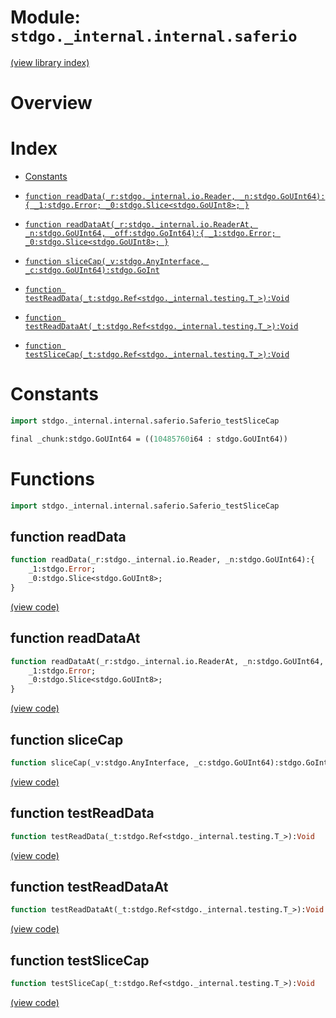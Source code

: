 # Module: `stdgo._internal.internal.saferio`

[(view library index)](../../../stdgo.md)


# Overview


# Index


- [Constants](<#constants>)

- [`function readData(_r:stdgo._internal.io.Reader, _n:stdgo.GoUInt64):{
	_1:stdgo.Error;
	_0:stdgo.Slice<stdgo.GoUInt8>;
}`](<#function-readdata>)

- [`function readDataAt(_r:stdgo._internal.io.ReaderAt, _n:stdgo.GoUInt64, _off:stdgo.GoInt64):{
	_1:stdgo.Error;
	_0:stdgo.Slice<stdgo.GoUInt8>;
}`](<#function-readdataat>)

- [`function sliceCap(_v:stdgo.AnyInterface, _c:stdgo.GoUInt64):stdgo.GoInt`](<#function-slicecap>)

- [`function testReadData(_t:stdgo.Ref<stdgo._internal.testing.T_>):Void`](<#function-testreaddata>)

- [`function testReadDataAt(_t:stdgo.Ref<stdgo._internal.testing.T_>):Void`](<#function-testreaddataat>)

- [`function testSliceCap(_t:stdgo.Ref<stdgo._internal.testing.T_>):Void`](<#function-testslicecap>)

# Constants


```haxe
import stdgo._internal.internal.saferio.Saferio_testSliceCap
```


```haxe
final _chunk:stdgo.GoUInt64 = ((10485760i64 : stdgo.GoUInt64))
```


# Functions


```haxe
import stdgo._internal.internal.saferio.Saferio_testSliceCap
```


## function readData


```haxe
function readData(_r:stdgo._internal.io.Reader, _n:stdgo.GoUInt64):{
	_1:stdgo.Error;
	_0:stdgo.Slice<stdgo.GoUInt8>;
}
```


[\(view code\)](<./Saferio_testSliceCap.hx#L2>)


## function readDataAt


```haxe
function readDataAt(_r:stdgo._internal.io.ReaderAt, _n:stdgo.GoUInt64, _off:stdgo.GoInt64):{
	_1:stdgo.Error;
	_0:stdgo.Slice<stdgo.GoUInt8>;
}
```


[\(view code\)](<./Saferio_testSliceCap.hx#L2>)


## function sliceCap


```haxe
function sliceCap(_v:stdgo.AnyInterface, _c:stdgo.GoUInt64):stdgo.GoInt
```


[\(view code\)](<./Saferio_testSliceCap.hx#L2>)


## function testReadData


```haxe
function testReadData(_t:stdgo.Ref<stdgo._internal.testing.T_>):Void
```


[\(view code\)](<./Saferio_testSliceCap.hx#L2>)


## function testReadDataAt


```haxe
function testReadDataAt(_t:stdgo.Ref<stdgo._internal.testing.T_>):Void
```


[\(view code\)](<./Saferio_testSliceCap.hx#L2>)


## function testSliceCap


```haxe
function testSliceCap(_t:stdgo.Ref<stdgo._internal.testing.T_>):Void
```


[\(view code\)](<./Saferio_testSliceCap.hx#L2>)


